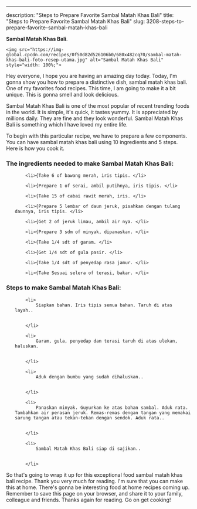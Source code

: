 ---
description: "Steps to Prepare Favorite Sambal Matah Khas Bali"
title: "Steps to Prepare Favorite Sambal Matah Khas Bali"
slug: 3208-steps-to-prepare-favorite-sambal-matah-khas-bali

<p>
	<strong>Sambal Matah Khas Bali</strong>. 
	
</p>
<p>
	
	<img src="https://img-global.cpcdn.com/recipes/0f50d82d526106b0/680x482cq70/sambal-matah-khas-bali-foto-resep-utama.jpg" alt="Sambal Matah Khas Bali" style="width: 100%;">
	
	
</p>
<p>
	Hey everyone, I hope you are having an amazing day today. Today, I'm gonna show you how to prepare a distinctive dish, sambal matah khas bali. One of my favorites food recipes. This time, I am going to make it a bit unique. This is gonna smell and look delicious.
</p>
	
<p>
	Sambal Matah Khas Bali is one of the most popular of recent trending foods in the world. It is simple, it's quick, it tastes yummy. It is appreciated by millions daily. They are fine and they look wonderful. Sambal Matah Khas Bali is something which I have loved my entire life.
</p>
<p>
	
</p>

<p>
To begin with this particular recipe, we have to prepare a few components. You can have sambal matah khas bali using 10 ingredients and 5 steps. Here is how you cook it.
</p>

<h3>The ingredients needed to make Sambal Matah Khas Bali:</h3>

<ol>
	
		<li>{Take 6 of bawang merah, iris tipis. </li>
	
		<li>{Prepare 1 of serai, ambil putihnya, iris tipis. </li>
	
		<li>{Take 15 of cabai rawit merah, iris. </li>
	
		<li>{Prepare 5 lembar of daun jeruk, pisahkan dengan tulang daunnya, iris tipis. </li>
	
		<li>{Get 2 of jeruk limau, ambil air nya. </li>
	
		<li>{Prepare 3 sdm of minyak, dipanaskan. </li>
	
		<li>{Take 1/4 sdt of garam. </li>
	
		<li>{Get 1/4 sdt of gula pasir. </li>
	
		<li>{Take 1/4 sdt of penyedap rasa jamur. </li>
	
		<li>{Take Sesuai selera of terasi, bakar. </li>
	
</ol>
<p>
	
</p>

<h3>Steps to make Sambal Matah Khas Bali:</h3>

<ol>
	
		<li>
			Siapkan bahan. Iris tipis semua bahan. Taruh di atas layah..
			
			
		</li>
	
		<li>
			Garam, gula, penyedap dan terasi taruh di atas ulekan, haluskan.
			
			
		</li>
	
		<li>
			Aduk dengan bumbu yang sudah dihaluskan..
			
			
		</li>
	
		<li>
			Panaskan minyak. Guyurkan ke atas bahan sambal. Aduk rata. Tambahkan air perasan jeruk. Remas-remas dengan tangan yang memakai sarung tangan atau tekan-tekan dengan sendok. Aduk rata..
			
			
		</li>
	
		<li>
			Sambal Matah Khas Bali siap di sajikan..
			
			
		</li>
	
</ol>

<p>
	
</p>

<p>
	So that's going to wrap it up for this exceptional food sambal matah khas bali recipe. Thank you very much for reading. I'm sure that you can make this at home. There's gonna be interesting food at home recipes coming up. Remember to save this page on your browser, and share it to your family, colleague and friends. Thanks again for reading. Go on get cooking!
</p>
